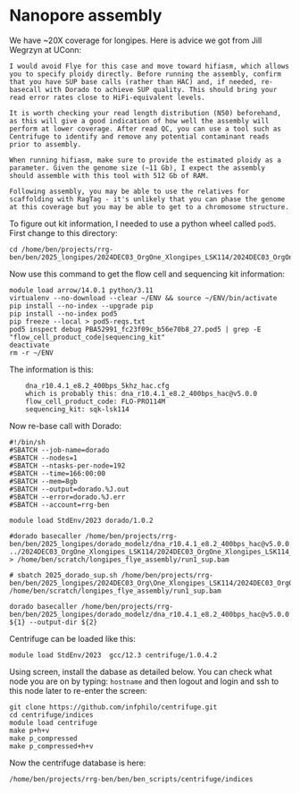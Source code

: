 # Nanopore assembly

We have ~20X coverage for longipes. Here is advice we got from Jill Wegrzyn at UConn:
```
I would avoid Flye for this case and move toward hifiasm, which allows you to specify ploidy directly. Before running the assembly, confirm that you have SUP base calls (rather than HAC) and, if needed, re-basecall with Dorado to achieve SUP quality. This should bring your read error rates close to HiFi-equivalent levels.
 
It is worth checking your read length distribution (N50) beforehand, as this will give a good indication of how well the assembly will perform at lower coverage. After read QC, you can use a tool such as Centrifuge to identify and remove any potential contaminant reads prior to assembly.
 
When running hifiasm, make sure to provide the estimated ploidy as a parameter. Given the genome size (~11 Gb), I expect the assembly should assemble with this tool with 512 Gb of RAM.

Following assembly, you may be able to use the relatives for scaffolding with RagTag - it's unlikely that you can phase the genome at this coverage but you may be able to get to a chromosome structure.
```

To figure out kit information, I needed to use a python wheel called `pod5`. First change to this directory:
```
cd /home/ben/projects/rrg-ben/ben/2025_longipes/2024DEC03_OrgOne_Xlongipes_LSK114/2024DEC03_OrgOne_Xlongipes_LSK114_1/20241203_1439_2G_PBA52991_fc23f09c/pod5
```
Now use this command to get the flow cell and sequencing kit information:
```
module load arrow/14.0.1 python/3.11
virtualenv --no-download --clear ~/ENV && source ~/ENV/bin/activate
pip install --no-index --upgrade pip
pip install --no-index pod5
pip freeze --local > pod5-reqs.txt
pod5 inspect debug PBA52991_fc23f09c_b56e70b8_27.pod5 | grep -E "flow_cell_product_code|sequencing_kit"
deactivate 
rm -r ~/ENV
```

The information is this:
```
	dna_r10.4.1_e8.2_400bps_5khz_hac.cfg
    which is probably this: dna_r10.4.1_e8.2_400bps_hac@v5.0.0
	flow_cell_product_code: FLO-PRO114M
	sequencing_kit: sqk-lsk114
```

Now re-base call with Dorado:
```
#!/bin/sh
#SBATCH --job-name=dorado
#SBATCH --nodes=1
#SBATCH --ntasks-per-node=192
#SBATCH --time=166:00:00
#SBATCH --mem=8gb
#SBATCH --output=dorado.%J.out
#SBATCH --error=dorado.%J.err
#SBATCH --account=rrg-ben

module load StdEnv/2023 dorado/1.0.2

#dorado basecaller /home/ben/projects/rrg-ben/ben/2025_longipes/dorado_modelz/dna_r10.4.1_e8.2_400bps_hac@v5.0.0 ../2024DEC03_OrgOne_Xlongipes_LSK114/2024DEC03_OrgOne_Xlongipes_LSK114_1/20241203_1439_2G_PBA52991_fc23f09c/pod5 > /home/ben/scratch/longipes_flye_assembly/run1_sup.bam

# sbatch 2025_dorado_sup.sh /home/ben/projects/rrg-ben/ben/2025_longipes/2024DEC03_Org\One_Xlongipes_LSK114/2024DEC03_OrgOne_Xlongipes_LSK114_1/20241203_1439_2G_PBA52991_fc23f09c/pod5 /home/ben/scratch/longipes_flye_assembly/run1_sup.bam

dorado basecaller /home/ben/projects/rrg-ben/ben/2025_longipes/dorado_modelz/dna_r10.4.1_e8.2_400bps_hac@v5.0.0 ${1} --output-dir ${2}
```
Centrifuge can be loaded like this:
```
module load StdEnv/2023  gcc/12.3 centrifuge/1.0.4.2
```
Using screen, install the dabase as detailed below. You can check what node you are on by typing: `hostname` and then logout and login and ssh to this node later to re-enter the screen:
```
git clone https://github.com/infphilo/centrifuge.git
cd centrifuge/indices
module load centrifuge
make p+h+v
make p_compressed
make p_compressed+h+v
```
Now the centrifuge database is here:
```
/home/ben/projects/rrg-ben/ben/ben_scripts/centrifuge/indices
```
